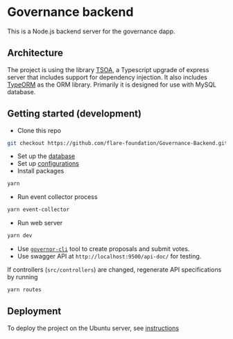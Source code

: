 # Governance backend

This is a Node.js backend server for the governance dapp.

## Architecture

The project is using the library [TSOA](https://tsoa-community.github.io/docs/), a Typescript upgrade of express server that includes support for dependency injection. It also includes [TypeORM](https://typeorm.io) as the ORM library. Primarily it is designed for use with MySQL database.

## Getting started (development)

- Clone this repo 
```bash
git checkout https://github.com/flare-foundation/Governance-Backend.git
```
- Set up the [database](./docs/database.md)
- Set up [configurations](./docs/configurations.md)
- Install packages
```bash
yarn 
````
- Run event collector process
```bash
yarn event-collector
```
- Run web server
```bash
yarn dev
```
- Use [`governor-cli`](./docs/governor-cli.md) tool to create proposals and submit votes.
- Use swagger API at `http://localhost:9500/api-doc/` for testing.

If controllers (`src/controllers`) are changed, regenerate API specifications by running
```bash
yarn routes
```

## Deployment 

To deploy the project on the Ubuntu server, see [instructions](./docs/deployment.md)


